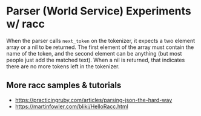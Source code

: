 #  Parser (World Service) Experiments  w/ racc 



When the parser calls `next_token` on the tokenizer, 
it expects a two element array or a nil to be returned. 
The first element of the array must contain the name of the token, 
and the second element can be anything (but most people just add the matched text). 
When a nil is returned, that indicates there are no more tokens 
left in the tokenizer.




## More racc samples & tutorials

- <https://practicingruby.com/articles/parsing-json-the-hard-way>
- <https://martinfowler.com/bliki/HelloRacc.html>






